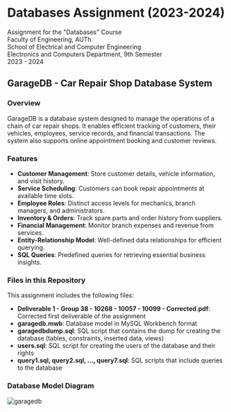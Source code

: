 # Databases Assignment (2023-2024)

Assignment for the "Databases" Course\
Faculty of Engineering, AUTh\
School of Electrical and Computer Engineering\
Electronics and Computers Department, 9th Semester\
2023 - 2024

## GarageDB - Car Repair Shop Database System

### Overview
GarageDB is a database system designed to manage the operations of a chain of car repair shops. It enables efficient tracking of customers, their vehicles, employees, service records, and financial transactions. The system also supports online appointment booking and customer reviews.

### Features
- **Customer Management**: Store customer details, vehicle information, and visit history.
- **Service Scheduling**: Customers can book repair appointments at available time slots.
- **Employee Roles**: Distinct access levels for mechanics, branch managers, and administrators.
- **Inventory & Orders**: Track spare parts and order history from suppliers.
- **Financial Management**: Monitor branch expenses and revenue from services.
- **Entity-Relationship Model**: Well-defined data relationships for efficient querying.
- **SQL Queries**: Predefined queries for retrieving essential business insights.


### Files in this Repository
This assignment includes the following files:
- **Deliverable 1 - Group 38 - 10268 - 10057 - 10099 - Corrected.pdf**: Corrected first deliverable of the assignment
- **garagedb.mwb**: Database model in MySQL Workbench format
- **garagedbdump.sql**: SQL script that contains the dump for creating the database (tables, constraints, inserted data, views)
- **users.sql**: SQL script for creating the users of the database and their rights
- **query1.sql, query2.sql, ..., query7.sql**: SQL scripts that include queries to the database

### Database Model Diagram
![garagedb](https://github.com/user-attachments/assets/68573a0a-8065-4dfb-a723-a15df853026f)
